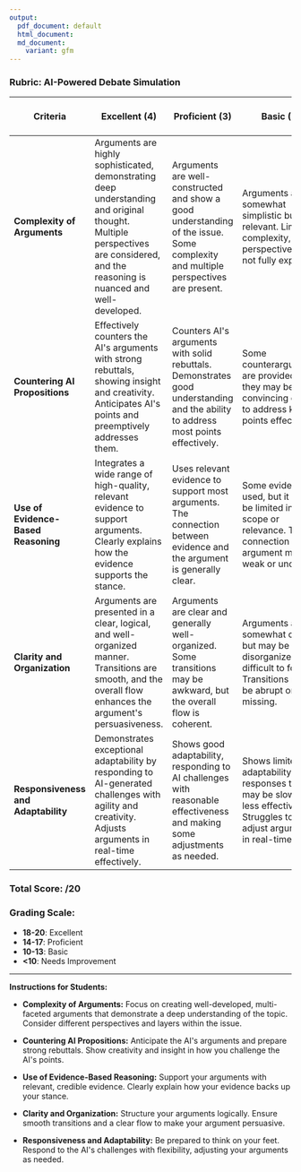 ```yaml
---
output:
  pdf_document: default
  html_document:
  md_document:
    variant: gfm
---
```


### **Rubric: AI-Powered Debate Simulation**

| **Criteria**                            | **Excellent (4)**                                                                                            | **Proficient (3)**                                                                                           | **Basic (2)**                                                                                                | **Needs Improvement (1)**                                                                                     | **Score** |
|-----------------------------------------|---------------------------------------------------------------------------------------------------------------|---------------------------------------------------------------------------------------------------------------|----------------------------------------------------------------------------------------------------------------|----------------------------------------------------------------------------------------------------------------|-----------|
| **Complexity of Arguments**             | Arguments are highly sophisticated, demonstrating deep understanding and original thought. Multiple perspectives are considered, and the reasoning is nuanced and well-developed. | Arguments are well-constructed and show a good understanding of the issue. Some complexity and multiple perspectives are present. | Arguments are somewhat simplistic but relevant. Limited complexity, and perspectives are not fully explored. | Arguments lack depth and are overly simplistic or superficial, demonstrating minimal understanding of the issue. | /4        |
| **Countering AI Propositions**          | Effectively counters the AI's arguments with strong rebuttals, showing insight and creativity. Anticipates AI's points and preemptively addresses them. | Counters AI's arguments with solid rebuttals. Demonstrates good understanding and the ability to address most points effectively. | Some counterarguments are provided, but they may be less convincing or fail to address key points effectively. | Struggles to counter the AI's arguments, offering weak or irrelevant rebuttals. Little to no anticipation of AI's points. | /4        |
| **Use of Evidence-Based Reasoning**     | Integrates a wide range of high-quality, relevant evidence to support arguments. Clearly explains how the evidence supports the stance. | Uses relevant evidence to support most arguments. The connection between evidence and the argument is generally clear. | Some evidence is used, but it may be limited in scope or relevance. The connection to the argument may be weak or unclear. | Little to no evidence is provided, or the evidence used is irrelevant or inaccurate. Arguments are mostly unsupported. | /4        |
| **Clarity and Organization**            | Arguments are presented in a clear, logical, and well-organized manner. Transitions are smooth, and the overall flow enhances the argument's persuasiveness. | Arguments are clear and generally well-organized. Some transitions may be awkward, but the overall flow is coherent. | Arguments are somewhat clear but may be disorganized or difficult to follow. Transitions may be abrupt or missing. | Arguments are unclear, disorganized, or difficult to follow. The lack of structure significantly detracts from the argument's effectiveness. | /4        |
| **Responsiveness and Adaptability**     | Demonstrates exceptional adaptability by responding to AI-generated challenges with agility and creativity. Adjusts arguments in real-time effectively. | Shows good adaptability, responding to AI challenges with reasonable effectiveness and making some adjustments as needed. | Shows limited adaptability, with responses that may be slow or less effective. Struggles to adjust arguments in real-time. | Lacks adaptability, struggling to respond to AI challenges and failing to adjust arguments. Responses are rigid or repetitive. | /4        |

### **Total Score: /20**

### **Grading Scale:**
- **18-20**: Excellent
- **14-17**: Proficient
- **10-13**: Basic
- **<10**: Needs Improvement

---

**Instructions for Students:**

- **Complexity of Arguments:** Focus on creating well-developed, multi-faceted arguments that demonstrate a deep understanding of the topic. Consider different perspectives and layers within the issue.
  
- **Countering AI Propositions:** Anticipate the AI's arguments and prepare strong rebuttals. Show creativity and insight in how you challenge the AI's points.

- **Use of Evidence-Based Reasoning:** Support your arguments with relevant, credible evidence. Clearly explain how your evidence backs up your stance.

- **Clarity and Organization:** Structure your arguments logically. Ensure smooth transitions and a clear flow to make your argument persuasive.

- **Responsiveness and Adaptability:** Be prepared to think on your feet. Respond to the AI's challenges with flexibility, adjusting your arguments as needed.
